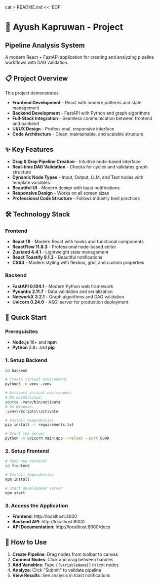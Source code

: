 cat > README.md << 'EOF'
# 🚀 Ayush Kapruwan - Project

## Pipeline Analysis System

A modern React + FastAPI application for creating and analyzing pipeline workflows with DAG validation.

## 📋 Project Overview

This project demonstrates:
- **Frontend Development** - React with modern patterns and state management
- **Backend Development** - FastAPI with Python and graph algorithms
- **Full-Stack Integration** - Seamless communication between frontend and backend
- **UI/UX Design** - Professional, responsive interface
- **Code Architecture** - Clean, maintainable, and scalable structure

## ✨ Key Features

- **Drag & Drop Pipeline Creation** - Intuitive node-based interface
- **Real-time DAG Validation** - Checks for cycles and validates graph structure
- **Dynamic Node Types** - Input, Output, LLM, and Text nodes with template variables
- **Beautiful UI** - Modern design with toast notifications
- **Responsive Design** - Works on all screen sizes
- **Professional Code Structure** - Follows industry best practices

## 🛠️ Technology Stack

### Frontend
- **React 18** - Modern React with hooks and functional components
- **ReactFlow 11.8.3** - Professional node-based editor
- **Zustand 4.4.1** - Lightweight state management
- **React Toastify 9.1.3** - Beautiful notifications
- **CSS3** - Modern styling with flexbox, grid, and custom properties

### Backend
- **FastAPI 0.104.1** - Modern Python web framework
- **Pydantic 2.11.7** - Data validation and serialization
- **NetworkX 3.2.1** - Graph algorithms and DAG validation
- **Uvicorn 0.24.0** - ASGI server for production deployment

## 🚀 Quick Start

### Prerequisites
- **Node.js** 16+ and **npm**
- **Python** 3.8+ and **pip**

### 1. Setup Backend
```bash
cd backend

# Create virtual environment
python3 -m venv .venv

# Activate virtual environment
# On macOS/Linux:
source .venv/bin/activate
# On Windows:
.venv\\Scripts\\activate

# Install dependencies
pip install -r requirements.txt

# Start the server
python -m uvicorn main:app --reload --port 8000
```

### 2. Setup Frontend
```bash
# Open new terminal
cd frontend

# Install dependencies
npm install

# Start development server
npm start
```

### 3. Access the Application
- **Frontend**: http://localhost:3000
- **Backend API**: http://localhost:8000
- **API Documentation**: http://localhost:8000/docs

## 🎯 How to Use

1. **Create Pipeline**: Drag nodes from toolbar to canvas
2. **Connect Nodes**: Click and drag between handles
3. **Add Variables**: Type `{{variableName}}` in text nodes
4. **Analyze**: Click "Submit" to validate pipeline
5. **View Results**: See analysis in toast notifications
